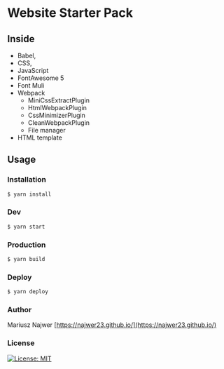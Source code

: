 # Website Starter Pack

## Inside
- Babel, 
- CSS, 
- JavaScript
- FontAwesome 5
- Font Muli
- Webpack 
    - MiniCssExtractPlugin
    - HtmlWebpackPlugin
    - CssMinimizerPlugin
    - CleanWebpackPlugin
    - File manager
- HTML template

## Usage
### Installation
```sh
$ yarn install
```

### Dev
```sh
$ yarn start
```

### Production
```sh
$ yarn build
```

### Deploy
```sh
$ yarn deploy
```

### Author
Mariusz Najwer
[https://najwer23.github.io/](https://najwer23.github.io/)

### License
[![License: MIT](https://img.shields.io/badge/License-MIT-yellow.svg)](https://opensource.org/licenses/MIT)

